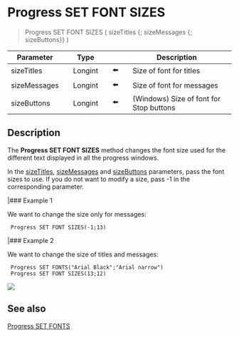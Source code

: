 # Progress SET FONT SIZES

> Progress SET FONT SIZES ( sizeTitles {; sizeMessages {; sizeButtons}} )

| Parameter |     | Type |     |     |     | Description |     |
| --- | --- | --- | --- | --- | --- | --- | --- |
| sizeTitles |     | Longint |     | ⬅️ |     | Size of font for titles |     |
| sizeMessages |     | Longint |     | ⬅️ |     | Size of font for messages |     |
| sizeButtons |     | Longint |     | ⬅️ |     | (Windows) Size of font for Stop buttons |     |

## Description

The **Progress SET FONT SIZES** method changes the font size used for the different text displayed in all the progress windows.

In the [sizeTitles](# "Size of font for titles"), [sizeMessages](# "Size of font for messages") and [sizeButtons](# "(Windows) Size of font for Stop buttons") parameters, pass the font sizes to use. If you do not want to modify a size, pass -1 in the corresponding parameter.

|### Example 1  

We want to change the size only for messages:

```4d
 Progress SET FONT SIZES(-1;13)
```

|### Example 2  

We want to change the size of titles and messages:

```4d
 Progress SET FONTS("Arial Black";"Arial narrow")  
 Progress SET FONT SIZES(13;12)
```

![](https://doc.4d.com/4Dv19/picture/925231/pict925231.en.png)

## See also

[Progress SET FONTS](Progress%20SET%20FONTS%20.md)

